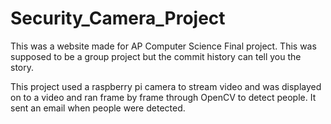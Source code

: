 # Security_Camera_Project
This was a website made for AP Computer Science Final project. This was supposed to be a group project but the commit history can tell you the story. 

This project used a raspberry pi camera to stream video and was displayed on to a video and ran frame by frame through OpenCV to detect people. It sent an email when people were detected.
